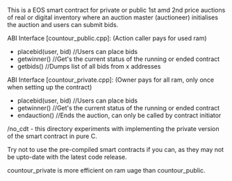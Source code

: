 This is a EOS smart contract for private or public 1st amd 2nd price auctions of real or digital inventory where an auction master (auctioneer) initialises the auction and users can submit bids.

ABI Interface [countour_public.cpp]: (Action caller pays for used ram)
- placebid(user, bid) //Users can place bids
- getwinner() //Get's the current status of the running or ended contract
- getbids() //Dumps list of all bids from x addresses

ABI Interface [countour_private.cpp]: (Owner pays for all ram, only once when setting up the contract)
- placebid(user, bid) //Users can place bids
- getwinner() //Get's the current status of the running or ended contract
- endauction() //Ends the auction, can only be called by contract initiator

/no_cdt - this directory experiments with implementing the private version of the smart contract in pure C.

Try not to use the pre-compiled smart contracts if you can, as they may not be upto-date with the latest code release.

countour_private is more efficient on ram uage than countour_public.
